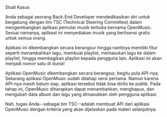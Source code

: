 Studi Kasus

Anda sebagai seorang Back-End Developer mendedikasikan diri untuk bergabung dengan tim TSC (Technical Steering Committee) dalam mengembangkan aplikasi pemutar musik terbuka bernama OpenMusic. Sesuai namanya, aplikasi ini menyediakan musik yang berlisensi gratis untuk semua orang. 

Aplikasi ini dikembangkan secara berangsur hingga nantinya memiliki fitur seperti menambahkan lagu, membuat playlist, memasukan lagu ke dalam playlist, hingga membagikan playlist kepada pengguna lain. Aplikasi ini akan menjadi nomor satu di dunia!

Aplikasi OpenMusic dikembangkan secara berangsur, begitu pula API-nya. Sekarang aplikasi OpenMusic sudah ditahap versi pertama. Namun karena API-nya masih belum siap, aplikasi tersebut tidak bisa dirilis ke publik. Pada tahap ini, OpenMusic diharapkan dapat menambahkan, menghapus, dan mengubah data album dan lagu yang dimasukkan oleh pengguna aplikasi.

Nah, tugas Anda--sebagai tim TSC--adalah membuat API dari aplikasi OpenMusic dengan kriteria yang akan dijelaskan pada materi selanjutnya.
